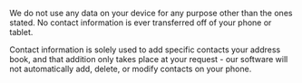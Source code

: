 We do not use any data on your device for any purpose other than the ones stated.   No contact information is ever transferred off of your phone or tablet.   

Contact information is solely used to add specific contacts your address book, and that addition only takes place at your request - our software will not automatically add, delete, or modify contacts on your phone.
